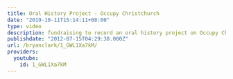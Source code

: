 ```yaml
---
title: Oral History Project - Occupy Christchurch
date: "2019-10-11T15:14:11+08:00"
type: video
description: fundraising to record an oral history project on Occupy Christchurch
publishdate: "2012-07-15T04:29:38.000Z"
url: /bryanclark/1_GWL1Xa7kM/
providers:
  youtube:
    id: 1_GWL1Xa7kM
---
```


